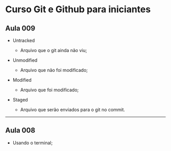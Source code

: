 # Curso Git e Github para iniciantes

## Aula 009
- Untracked
	- Arquivo que o git ainda não viu;

- Unmodified
	- Arquivo que não foi modificado;

- Modified
	- Arquivo que foi modificado;

- Staged
	- Arquivo que serão enviados para o git no commit.

---

## Aula 008
- Usando o terminal;

